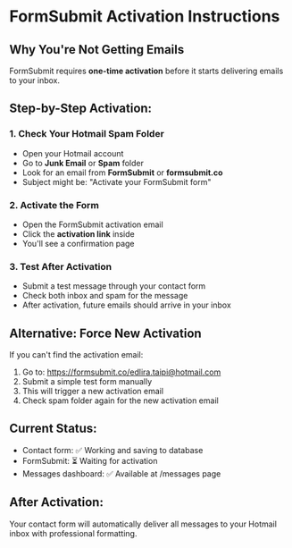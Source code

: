 # FormSubmit Activation Instructions

## Why You're Not Getting Emails
FormSubmit requires **one-time activation** before it starts delivering emails to your inbox.

## Step-by-Step Activation:

### 1. Check Your Hotmail Spam Folder
- Open your Hotmail account
- Go to **Junk Email** or **Spam** folder
- Look for an email from **FormSubmit** or **formsubmit.co**
- Subject might be: "Activate your FormSubmit form"

### 2. Activate the Form
- Open the FormSubmit activation email
- Click the **activation link** inside
- You'll see a confirmation page

### 3. Test After Activation
- Submit a test message through your contact form
- Check both inbox and spam for the message
- After activation, future emails should arrive in your inbox

## Alternative: Force New Activation
If you can't find the activation email:

1. Go to: https://formsubmit.co/edlira.taipi@hotmail.com
2. Submit a simple test form manually
3. This will trigger a new activation email
4. Check spam folder again for the new activation email

## Current Status:
- Contact form: ✅ Working and saving to database
- FormSubmit: ⏳ Waiting for activation
- Messages dashboard: ✅ Available at /messages page

## After Activation:
Your contact form will automatically deliver all messages to your Hotmail inbox with professional formatting.